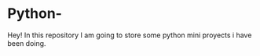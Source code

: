 # Python-

Hey! In this repository I am going to store some python mini proyects i have been doing.
